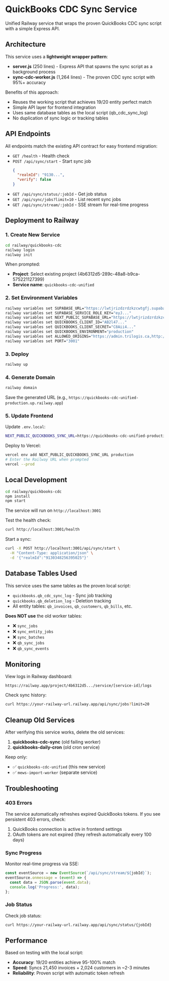 # QuickBooks CDC Sync Service

Unified Railway service that wraps the proven QuickBooks CDC sync script with a simple Express API.

## Architecture

This service uses a **lightweight wrapper pattern**:
- **server.js** (250 lines) - Express API that spawns the sync script as a background process
- **sync-cdc-worker.js** (1,264 lines) - The proven CDC sync script with 95%+ accuracy

Benefits of this approach:
- Reuses the working script that achieves 19/20 entity perfect match
- Simple API layer for frontend integration
- Uses same database tables as the local script (qb_cdc_sync_log)
- No duplication of sync logic or tracking tables

## API Endpoints

All endpoints match the existing API contract for easy frontend migration:

- `GET /health` - Health check
- `POST /api/sync/start` - Start sync job
  ```json
  {
    "realmId": "9130...",
    "verify": false
  }
  ```
- `GET /api/sync/status/:jobId` - Get job status
- `GET /api/sync/jobs?limit=10` - List recent sync jobs
- `GET /api/sync/stream/:jobId` - SSE stream for real-time progress

## Deployment to Railway

### 1. Create New Service

```bash
cd railway/quickbooks-cdc
railway login
railway init
```

When prompted:
- **Project**: Select existing project (4b6312d5-289c-48a8-b9ca-575221127399)
- **Service name**: `quickbooks-cdc-unified`

### 2. Set Environment Variables

```bash
railway variables set SUPABASE_URL="https://lwtjrizdzrdzkzcwtgfj.supabase.co"
railway variables set SUPABASE_SERVICE_ROLE_KEY="eyJ..."
railway variables set NEXT_PUBLIC_SUPABASE_URL="https://lwtjrizdzrdzkzcwtgfj.supabase.co"
railway variables set QUICKBOOKS_CLIENT_ID="AB2l47..."
railway variables set QUICKBOOKS_CLIENT_SECRET="C8Aii4..."
railway variables set QUICKBOOKS_ENVIRONMENT="production"
railway variables set ALLOWED_ORIGINS="https://admin.trilogis.ca,http://localhost:3000"
railway variables set PORT="3001"
```

### 3. Deploy

```bash
railway up
```

### 4. Generate Domain

```bash
railway domain
```

Save the generated URL (e.g., `https://quickbooks-cdc-unified-production.up.railway.app`)

### 5. Update Frontend

Update `.env.local`:
```bash
NEXT_PUBLIC_QUICKBOOKS_SYNC_URL=https://quickbooks-cdc-unified-production.up.railway.app
```

Deploy to Vercel:
```bash
vercel env add NEXT_PUBLIC_QUICKBOOKS_SYNC_URL production
# Enter the Railway URL when prompted
vercel --prod
```

## Local Development

```bash
cd railway/quickbooks-cdc
npm install
npm start
```

The service will run on `http://localhost:3001`

Test the health check:
```bash
curl http://localhost:3001/health
```

Start a sync:
```bash
curl -X POST http://localhost:3001/api/sync/start \
  -H "Content-Type: application/json" \
  -d '{"realmId":"9130348256395025"}'
```

## Database Tables Used

This service uses the same tables as the proven local script:

- `quickbooks.qb_cdc_sync_log` - Sync job tracking
- `quickbooks.qb_deletion_log` - Deletion tracking
- All entity tables: `qb_invoices`, `qb_customers`, `qb_bills`, etc.

**Does NOT use** the old worker tables:
- ❌ `sync_jobs`
- ❌ `sync_entity_jobs`
- ❌ `sync_batches`
- ❌ `qb_sync_jobs`
- ❌ `qb_sync_events`

## Monitoring

View logs in Railway dashboard:
```
https://railway.app/project/4b6312d5.../service/[service-id]/logs
```

Check sync history:
```bash
curl https://your-railway-url.railway.app/api/sync/jobs?limit=20
```

## Cleanup Old Services

After verifying this service works, delete the old services:

1. **quickbooks-cdc-sync** (old failing worker)
2. **quickbooks-daily-cron** (old cron service)

Keep only:
- ✅ `quickbooks-cdc-unified` (this new service)
- ✅ `mews-import-worker` (separate service)

## Troubleshooting

### 403 Errors
The service automatically refreshes expired QuickBooks tokens. If you see persistent 403 errors, check:
1. QuickBooks connection is active in frontend settings
2. OAuth tokens are not expired (they refresh automatically every 100 days)

### Sync Progress
Monitor real-time progress via SSE:
```javascript
const eventSource = new EventSource(`/api/sync/stream/${jobId}`);
eventSource.onmessage = (event) => {
  const data = JSON.parse(event.data);
  console.log('Progress:', data);
};
```

### Job Status
Check job status:
```bash
curl https://your-railway-url.railway.app/api/sync/status/{jobId}
```

## Performance

Based on testing with the local script:
- **Accuracy**: 19/20 entities achieve 95-100% match
- **Speed**: Syncs 21,450 invoices + 2,024 customers in ~2-3 minutes
- **Reliability**: Proven script with automatic token refresh
